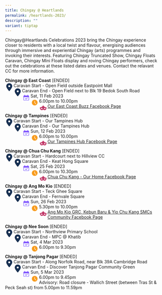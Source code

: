 ```yaml
---
title: Chingay @ Heartlands
permalink: /heartlands-2023/
description: ""
variant: tiptap
---
```

Chingay@Heartlands Celebrations 2023 bring the Chingay experience closer to residents with a local twist and flavour, energising audiences through immersive and experiential Chingay (arts) programmes and invoking their interests. Featuring Chingay Truncated Show, Chingay Floats Caravan, Chingay Mini Floats display and roving Chingay performers, check out the celebrations at these listed dates and venues. Contact the relavant CC for more information.

**Chingay @ East Coast** [ENDED]<br>
<img src="/images/Heartlands/Pin.png" style="float:left; width:28px;height:28px">
Caravan Start - Open Field outside Eastpoint Mall<br><img src="/images/Heartlands/Pin.png" style="float:left; width:28px;height:28px">
Caravan End - Open Field next to Blk 19 Bedok South Road<br>
<img src="/images/Heartlands/Cal.png" style="float:left; width:28px;height:28px">Sat, 11 Feb 2023<br>
<img src="/images/Heartlands/Clock.png" style="float:left; width:28px;height:28px">6.00pm to 10.00pm<br>
<img src="/images/Heartlands/Tel.png" style="float:left; width:28px;height:28px"><a href="https://www.facebook.com/OurEastCoastBuzz/">Our East Coast Buzz Facebook Page</a>
<br>


**Chingay @ Tampines** [ENDED]<br>
<img src="/images/Heartlands/Pin.png" style="float:left; width:28px;height:28px">
Caravan Start - Our Tampines Hub<br>
<img src="/images/Heartlands/Pin.png" style="float:left; width:28px;height:28px">
Caravan End - Our Tampines Hub<br>
<img src="/images/Heartlands/Cal.png" style="float:left; width:28px;height:28px">Sun, 12 Feb 2023<br>
<img src="/images/Heartlands/Clock.png" style="float:left; width:28px;height:28px">6.00pm to 10.00pm<br>
<img src="/images/Heartlands/Tel.png" style="float:left; width:28px;height:28px"><a href="https://www.facebook.com/OurTampinesHub/">Our Tampines Hub Facebook Page</a>
<br>


**Chingay @ Chua Chu Kang** [ENDED]<br>
<img src="/images/Heartlands/Pin.png" style="float:left; width:28px;height:28px">
Caravan Start - Hardcourt next to Hillview CC<br>
<img src="/images/Heartlands/Pin.png" style="float:left; width:28px;height:28px">
Caravan End - Keat Hong Square<br>
<img src="/images/Heartlands/Cal.png" style="float:left; width:28px;height:28px">Sat, 25 Feb 2023<br>
<img src="/images/Heartlands/Clock.png" style="float:left; width:28px;height:28px">6.00pm to 10.30pm<br>
<img src="/images/Heartlands/Tel.png" style="float:left; width:28px;height:28px"><a href="https://www.facebook.com/100064457995359/posts/pfbid02trRQEWQkRe7whbj26TQG2vBMqLroTaw4nEQdo2rVAyPKQ6Boo1zMFkvHwoSX799Dl/?d=w&amp;mibextid=qC1gEa">Chua Chu Kang - Our Home Facebook Page</a>
<br>

**Chingay @ Ang Mo Kio** [ENDED]<br>
<img src="/images/Heartlands/Pin.png" style="float:left; width:28px;height:28px">
Caravan Start - Teck Ghee Square<br>
<img src="/images/Heartlands/Pin.png" style="float:left; width:28px;height:28px">
Caravan End - Fernvale Square<br>
<img src="/images/Heartlands/Cal.png" style="float:left; width:28px;height:28px">Sun, 26 Feb 2023<br>
<img src="/images/Heartlands/Clock.png" style="float:left; width:28px;height:28px">5.30pm to 10.00pm<br>
<img src="/images/Heartlands/Tel.png" style="float:left; width:28px;height:28px"><a href="https://www.facebook.com/amkgrckbycksmcs">Ang Mo Kio GRC, Kebun Baru &amp; Yio Chu Kang SMCs Community Facebook Page</a>
<br>

**Chingay @ Nee Soon**  [ENDED]<br>
<img src="/images/Heartlands/Pin.png" style="float:left; width:28px;height:28px">
Caravan Start - Northview Primary School<br>
<img src="/images/Heartlands/Pin.png" style="float:left; width:28px;height:28px">
Caravan End - MPC @ Khatib<br><!--
<img src="/images/Heartlands/Tel.png" style="float:left; width:28px;height:28px"/>
Tel: 6506 0900<br>-->
<img src="/images/Heartlands/Cal.png" style="float:left; width:28px;height:28px">Sat, 4 Mar 2023<br>
<img src="/images/Heartlands/Clock.png" style="float:left; width:28px;height:28px">6.00pm to 9.30pm

**Chingay @ Tanjong Pagar**  [ENDED]<br>
<img src="/images/Heartlands/Pin.png" style="float:left; width:28px;height:28px">
Caravan Start - Along Norfolk Road, near Blk 39A Cambridge Road<br>
<img src="/images/Heartlands/Pin.png" style="float:left; width:28px;height:28px">
Carvan End - Discover Tanjong Pagar Community Green<br><!--
<img src="/images/Heartlands/Tel.png" style="float:left; width:28px;height:28px"/>
Tel: 6506 0900<br>-->
<img src="/images/Heartlands/Cal.png" style="float:left; width:28px;height:28px">Sun, 5 Mar 2023<br>
<img src="/images/Heartlands/Clock.png" style="float:left; width:28px;height:28px">6.00pm to 9.45pm<br>
Advisory: Road closure - Wallich Street (between Tras St &amp; Peck Seah st) from 5.00pm to 11.59pm